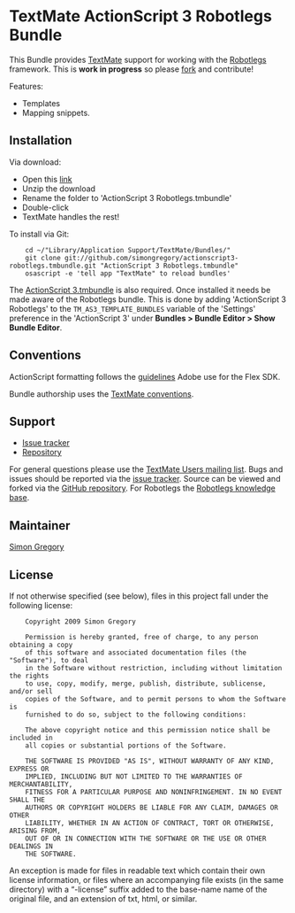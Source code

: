 TextMate ActionScript 3 Robotlegs Bundle
========================================

This Bundle provides [TextMate][tm] support for working with the [Robotlegs][rl]
framework. This is **work in progress** so please [fork][fork] and contribute!

Features:

 * Templates
 * Mapping snippets.

Installation
------------

Via download:

 * Open this [link][as3_rl_bundle_zip]
 * Unzip the download  
 * Rename the folder to 'ActionScript 3 Robotlegs.tmbundle'
 * Double-click  
 * TextMate handles the rest!  

To install via Git:

		cd ~/"Library/Application Support/TextMate/Bundles/"
		git clone git://github.com/simongregory/actionscript3-robotlegs.tmbundle.git "ActionScript 3 Robotlegs.tmbundle"
		osascript -e 'tell app "TextMate" to reload bundles'

The [ActionScript 3.tmbundle][as3_bundle] is also required. Once installed it needs
be made aware of the Robotlegs bundle. This is done by adding 'ActionScript 3 Robotlegs'
to the `TM_AS3_TEMPLATE_BUNDLES` variable of the 'Settings' preference in the
'ActionScript 3' under **Bundles > Bundle Editor > Show Bundle Editor**.

Conventions
-----------

ActionScript formatting follows the [guidelines][fx_conventions] Adobe 
use for the Flex SDK.

Bundle authorship uses the [TextMate conventions][tm_conventions]. 

Support
-------

 * [Issue tracker][issue_tracker]
 * [Repository][repo]

For general questions please use the [TextMate Users mailing list][tm_mailing_list].
Bugs and issues should be reported via the [issue tracker][issue_tracker].
Source can be viewed and forked via the [GitHub repository][repo]. For Robotlegs
the [Robotlegs knowledge base][rl_knowledge].

Maintainer
----------

[Simon Gregory][sg_blog]

License
-------

If not otherwise specified (see below), files in this project fall under the following license:

		Copyright 2009 Simon Gregory

		Permission is hereby granted, free of charge, to any person obtaining a copy
		of this software and associated documentation files (the "Software"), to deal
		in the Software without restriction, including without limitation the rights
		to use, copy, modify, merge, publish, distribute, sublicense, and/or sell
		copies of the Software, and to permit persons to whom the Software is
		furnished to do so, subject to the following conditions:

		The above copyright notice and this permission notice shall be included in
		all copies or substantial portions of the Software.

		THE SOFTWARE IS PROVIDED "AS IS", WITHOUT WARRANTY OF ANY KIND, EXPRESS OR
		IMPLIED, INCLUDING BUT NOT LIMITED TO THE WARRANTIES OF MERCHANTABILITY,
		FITNESS FOR A PARTICULAR PURPOSE AND NONINFRINGEMENT. IN NO EVENT SHALL THE
		AUTHORS OR COPYRIGHT HOLDERS BE LIABLE FOR ANY CLAIM, DAMAGES OR OTHER
		LIABILITY, WHETHER IN AN ACTION OF CONTRACT, TORT OR OTHERWISE, ARISING FROM,
		OUT OF OR IN CONNECTION WITH THE SOFTWARE OR THE USE OR OTHER DEALINGS IN
		THE SOFTWARE.

An exception is made for files in readable text which contain their own license 
information, or files where an accompanying file exists (in the same directory) 
with a “-license” suffix added to the base-name name of the original file, and
an extension of txt, html, or similar.

[rl]: http://robotlegs.org
[tm]: http://macromates.com
[as3_bundle]: http://github.com/simongregory/actionscript3-tmbundle/tree/master
[as3_rl_bundle_zip]: http://github.com/simongregory/actionscript3-robotlegs.tmbundle/zipball/master
[issue_tracker]: http://github.com/simongregory/actionscript3-robotlegs.tmbundle/issues
[repo]: http://github.com/simongregory/actionscript3-robotlegs.tmbundle/
[fork]: http://github.com/simongregory/actionscript3-robotlegs.tmbundle/fork
[sg_blog]: http://blog.simonregory.com
[tm_conventions]: http://svn.textmate.org/trunk/Conventions.txt
[tm_env_vars]: http://manual.macromates.com/en/environment_variables
[tm_mailing_list]: http://lists.macromates.com/listinfo/textmate
[fx_conventions]: http://opensource.adobe.com/wiki/display/flexsdk/Coding+Conventions
[rl_knowledge]: http://knowledge.robotlegs.org/

[adobe_flash]: http://www.adobe.com/products/flashplayer/
[adobe_flash_tool]: http://www.adobe.com/products/flash/
